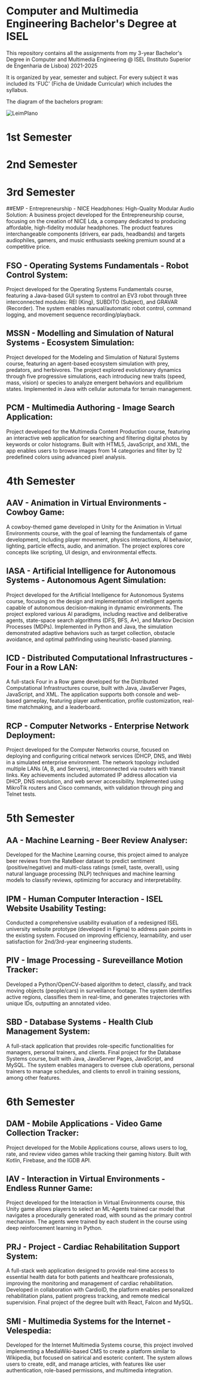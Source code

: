 # Computer and Multimedia Engineering Bachelor's Degree at ISEL
 
This repository contains all the assignments from my 3-year Bachelor's Degree in Computer and Multimedia Engineering @ ISEL (Instituto Superior de Engenharia de Lisboa) 2021-2025

It is organized by year, semester and subject. For every subject it was included its 'FUC' (Ficha de Unidade Curricular) which includes the syllabus.

The diagram of the bachelors program:

![LeimPlano](https://github.com/user-attachments/assets/27291093-020e-461b-b279-39a075744854)

# 1st Semester

# 2nd Semester

# 3rd Semester
##EMP - Entrepreneurship - NICE Headphones: High-Quality Modular Audio Solution:
A business project developed for the Entrepreneurship course, focusing on the creation of NICE Lda, a company dedicated to producing affordable, 
high-fidelity modular headphones. The product features interchangeable components (drivers, ear pads, headbands) and targets audiophiles, gamers, 
and music enthusiasts seeking premium sound at a competitive price.

## FSO - Operating Systems Fundamentals - Robot Control System:
Project developed for the Operating Systems Fundamentals course, featuring a Java-based GUI system to control an EV3 robot through three interconnected modules:
REI (King), SUBDITO (Subject), and GRAVAR (Recorder). The system enables manual/automatic robot control, command logging, and movement sequence recording/playback.

## MSSN - Modelling and Simulation of Natural Systems - Ecosystem Simulation:
Project developed for the Modeling and Simulation of Natural Systems course, featuring an agent-based ecosystem simulation with prey, predators, and herbivores.
The project explored evolutionary dynamics through five progressive simulations, each introducing new traits (speed, mass, vision) or species to analyze emergent 
behaviors and equilibrium states. Implemented in Java with cellular automata for terrain management.

## PCM - Multimedia Authoring - Image Search Application:
Project developed for the Multimedia Content Production course, featuring an interactive web application for searching and filtering digital photos
by keywords or color histograms. Built with HTML5, JavaScript, and XML, the app enables users to browse images from 14 categories and filter by 12 
predefined colors using advanced pixel analysis.

# 4th Semester
## AAV - Animation in Virtual Environments - Cowboy Game:
A cowboy-themed game developed in Unity for the Animation in Virtual Environments course, with the goal of learning the fundamentals
of game development, including player movement, physics interactions, AI behavior, lighting, particle effects, audio, and animation. The
project explores core concepts like scripting, UI design, and environmental effects.

## IASA - Artificial Intelligence for Autonomous Systems - Autonomous Agent Simulation:
Project developed for the Artificial Intelligence for Autonomous Systems course, focusing on the design and implementation of intelligent agents 
capable of autonomous decision-making in dynamic environments. The project explored various AI paradigms, including reactive and deliberative agents, 
state-space search algorithms (DFS, BFS, A*), and Markov Decision Processes (MDPs). Implemented in Python and Java, the simulation demonstrated adaptive
behaviors such as target collection, obstacle avoidance, and optimal pathfinding using heuristic-based planning.

## ICD -  Distributed Computational Infrastructures - Four in a Row LAN:
A full-stack Four in a Row game developed for the Distributed Computational Infrastructures course, built with Java, JavaServer Pages,
JavaScript, and XML. The application supports both console and web-based gameplay, featuring player authentication, profile
customization, real-time matchmaking, and a leaderboard.

## RCP - Computer Networks - Enterprise Network Deployment:
Project developed for the Computer Networks course, focused on deploying and configuring critical network services (DHCP, DNS, and Web) in a simulated
enterprise environment. The network topology included multiple LANs (A, B, and Servers), interconnected via routers with transit links. Key achievements
included automated IP address allocation via DHCP, DNS resolution, and web server accessibility. Implemented using MikroTik routers and
Cisco commands, with validation through ping and Telnet tests.

# 5th Semester
## AA - Machine Learning - Beer Review Analyser:
Developed for the Machine Learning course, this project aimed to analyze beer reviews from the RateBeer dataset to predict sentiment (positive/negative)
and multi-class ratings (smell, taste, overall), using natural language processing (NLP) techniques and machine learning models to classify reviews,
optimizing for accuracy and interpretability.

## IPM - Human Computer Interaction - ISEL Website Usability Testing:
Conducted a comprehensive usability evaluation of a redesigned ISEL university website prototype (developed in Figma) to address pain points in the existing system.
Focused on improving efficiency, learnability, and user satisfaction for 2nd/3rd-year engineering students.

## PIV - Image Processing - Sureveillance Motion Tracker:
Developed a Python/OpenCV-based algorithm to detect, classify, and track moving objects (people/cars) in surveillance footage. 
The system identifies active regions, classifies them in real-time, and generates trajectories with unique IDs, outputting an annotated video.

## SBD - Database Systems - Health Club Management System:
A full-stack application that provides role-specific functionalities for managers, personal trainers, and clients. Final project for the
Database Systems course, built with Java, JavaServer Pages, JavaScript, and MySQL. The system enables managers to oversee club
operations, personal trainers to manage schedules, and clients to enroll in training sessions, among other features.

# 6th Semester
## DAM - Mobile Applications - Video Game Collection Tracker:
Project developed for the Mobile Applications course, allows users to log, rate, and review video games while tracking their gaming history.
Built with Kotlin, Firebase, and the IGDB API.

## IAV - Interaction in Virtual Environments - Endless Runner Game:
Project developed for the Interaction in Virtual Environments course, this Unity game allows players to select an ML-Agents trained car
model that navigates a procedurally generated road, with sound as the primary control mechanism. The agents were trained by each
student in the course using deep reinforcement learning in Python.

## PRJ - Project - Cardiac Rehabilitation Support System:
A full-stack web application designed to provide real-time access to essential health data for both patients and healthcare professionals,
improving the monitoring and management of cardiac rehabilitation. Developed in collaboration with CardioID, the platform enables
personalized rehabilitation plans, patient progress tracking, and remote medical supervision. Final project of the degree built with React,
Falcon and MySQL.

## SMI - Multimedia Systems for the Internet - Velespedia:
Developed for the Internet Multimedia Systems course, this project involved implementing a MediaWiki-based CMS to create a platform similar to Wikipedia, 
but focused on satirical and esoteric content. The system allows users to create, edit, and manage articles, with features like user authentication, 
role-based permissions, and multimedia integration.


